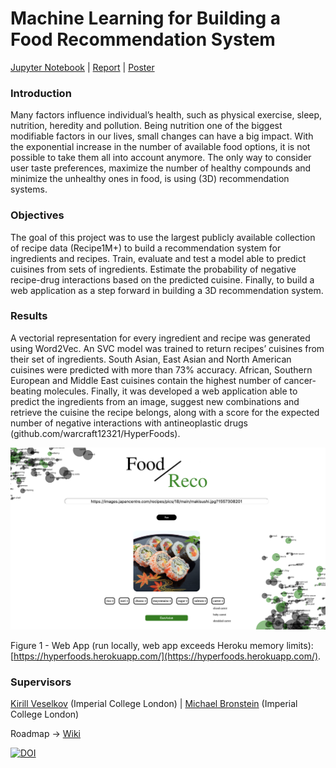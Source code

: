 # Machine Learning for Building a Food Recommendation System
[Jupyter Notebook](https://warcraft12321.github.io/HyperFoods) | [Report](https://github.com/warcraft12321/HyperFoods/blob/master/thesis/report.pdf) | [Poster](https://github.com/warcraft12321/HyperFoods/blob/master/thesis/poster.pdf)

### Introduction

Many factors influence individual’s health, such as physical exercise, sleep, nutrition, heredity and pollution. Being
nutrition one of the biggest modifiable factors in our lives, small changes can have a big impact. With the exponential
increase in the number of available food options, it is not possible to take them all into account anymore. The only way
to consider user taste preferences, maximize the number of healthy compounds and minimize the unhealthy ones in food,
is using (3D) recommendation systems.

### Objectives

The goal of this project was to use the largest publicly available collection of recipe data (Recipe1M+) to build a
recommendation system for ingredients and recipes. Train, evaluate and test a model able to predict cuisines from sets
of ingredients. Estimate the probability of negative recipe-drug interactions based on the predicted cuisine. Finally,
to build a web application as a step forward in building a 3D recommendation system.

### Results

A vectorial representation for every ingredient and recipe was generated using Word2Vec. An SVC model was trained to
return recipes’ cuisines from their set of ingredients. South Asian, East Asian and North American cuisines were
predicted with more than 73% accuracy. African, Southern European and Middle East cuisines contain the highest number
of cancer-beating molecules. Finally, it was developed a web application able to predict the ingredients from an image,
suggest new combinations and retrieve the cuisine the recipe belongs, along with a score for the expected number of
negative interactions with antineoplastic drugs (github.com/warcraft12321/HyperFoods).

<img id = "img" src="./website/img/site.png" alt="HyperFoods">

Figure 1 - Web App (run locally, web app exceeds Heroku memory limits): [https://hyperfoods.herokuapp.com/](https://hyperfoods.herokuapp.com/).

### Supervisors
[Kirill Veselkov](https://www.imperial.ac.uk/people/kirill.veselkov04) (Imperial College London) | [Michael Bronstein](https://www.imperial.ac.uk/people/m.bronstein) (Imperial College London)

Roadmap -> [Wiki](https://github.com/warcraft12321/HyperFoods/wiki)

[![DOI](https://zenodo.org/badge/245535944.svg)](https://zenodo.org/badge/latestdoi/245535944)